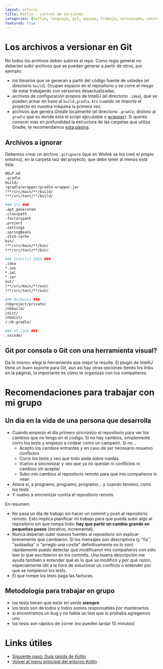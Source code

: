 ```yaml
---
layout: article
title: Kotlin - control de versiones
categories: [kotlin, lenguaje, git, equipo, trabajo, versionado, control, VCS]
featured: true
---
```


# Los archivos a versionar en Git

No todos los archivos deben subirse al repo. Como regla general no deberían subir archivos que se puedan generar a partir de otros, por ejemplo:

- los binarios que se generan a partir del código fuente de ustedes (el directorio `build`). Ocupan espacio en el repositorio y se corre el riesgo de estar trabajando con versiones desactualizadas.
- archivos de configuración propios de IntelliJ (el directorio `.idea`), que se pueden armar en base al `build.gradle.kts` cuando se importa el proyecto en nuestra máquina la primera vez.
- archivos que genera _Gradle_ localmente (el directorio `.gradle`, distinto al `gradle` que es donde está el script ejecutable o [wrapper](https://docs.gradle.org/current/userguide/gradle_wrapper.html)). Si querés conocer más en profundidad la estructura de las carpetas que utiliza Gradle, te recomendamos [esta página](https://docs.gradle.org/current/userguide/directory_layout.html).

## Archivos a ignorar

Debemos crear un archivo `.gitignore` (que en Wollok se los creó el propio entorno), en la carpeta raíz del proyecto, que debe tener al menos esta lista:

```bash
HELP.md
.gradle
build/
!gradle/wrapper/gradle-wrapper.jar
!**/src/main/**/build/
!**/src/test/**/build/

### STS ###
.apt_generated
.classpath
.factorypath
.project
.settings
.springBeans
.sts4-cache
bin/
!**/src/main/**/bin/
!**/src/test/**/bin/

### IntelliJ IDEA ###
.idea
*.iws
*.iml
*.ipr
out/
!**/src/main/**/out/
!**/src/test/**/out/

### NetBeans ###
/nbproject/private/
/nbbuild/
/dist/
/nbdist/
/.nb-gradle/

### VS Code ###
.vscode/
```

## Git por consola o Git con una herramienta visual?

Da lo mismo, elegí la herramienta que mejor te resulte. El plugin de IntelliJ tiene un buen soporte para Git, aun así hay otras opciones (tenés los links en la página), lo importante es cómo te organizás con tus compañeres.


# Recomendaciones para trabajar con mi grupo

## Un día en la vida de una persona que desarrolla

- Cuando empiezo el día primero sincronizo el repositorio para ver los cambios que no tengo en el código. Si no hay cambios, simplemente corro los tests y empiezo a codear como un campeón. Si no...
  - Acepto los cambios entrantes y en caso de ser necesario resuelvo conflictos
  - Corro los tests y veo que todo anda sobre ruedas
  - Vuelvo a sincronizar y veo que ya no quedan ni conflictos ni cambios sin aceptar
  - Subo mis cambios al repositorio remoto para que mis compañeros lo vean
- Ahora sí, a programo, programo, programo... y cuando termino, corro los tests
- Y vuelvo a sincronizar contra el repositorio remoto

En resumen:

- No pasa un día de trabajo sin hacer un commit y push al repositorio remoto. Esto implica planificar mi trabajo para que pueda subir algo al repositorio sin que rompa todo: **hay que partir un cambio grande en pequeños pasos** (iterativo, incremental).
- Nunca deberían subir nuevos fuentes al repositorio sin explicar brevemente qué cambiaron. Si los mensajes son descriptivos (y "fix", "asdsadsa" o "arreglo una cosita" definitivamente no lo son) rápidamente puedo detectar qué modificaron mis compañeros con sólo leer lo que escribieron en los commits. Una buena descripción me ayuda también a entender qué es lo que se modificó y por qué razón, especialmente útil a la hora de solucionar un conflicto o entender por qué se rompieron los tests.
- El que rompe los tests paga las facturas.

## Metodología para trabajar en grupo

- los tests tienen que estar en verde **siempre**
- los tests son de todos y todos somos responsables por mantenerlos
- si encontramos un bug y no había un test que lo probaba agregamos uno
- los tests son rápidos de correr (no pueden tardar 10 minutos)

<!-- -->

# Links útiles

- [Siguiente paso: Guía rápida de Kotlin](kotlin-guia-rapida.html)
- [Volver al menú principal del entorno Kotlin](kotlin-principal.html)
